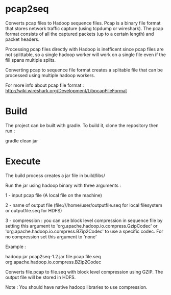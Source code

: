 pcap2seq
========

Converts pcap files to Hadoop sequence files.
Pcap is a binary file format that stores network traffic capture (using tcpdump or wireshark). The pcap format consists of all the captured packets (up to a certain length) and packet headers. 

Processing pcap files directly with Hadoop is inefficent since pcap files are not splittable, so a single hadoop worker will work on a single file even if the fill spans multiple splits.

Converting pcap to sequence file format creates a splitable file that can be processed using multiple hadoop workers. 


For more info about pcap file format : http://wiki.wireshark.org/Development/LibpcapFileFormat

Build
========
The project can be built with gradle.
To build it, clone the repository then run :


gradle clean jar

Execute
========
The build process creates a jar file in build/libs/


Run the jar using hadoop binary with three arguments :

1 - input pcap file (A local file on the machine)

2 - name of output file (file:///home/user/outputfile.seq for local filesystem or outputfile.seq for HDFS)

3 - compression : you can use block level compression in sequence file by setting this argument to 'org.apache.hadoop.io.compress.GzipCodec' or 'org.apache.hadoop.io.compress.BZip2Codec' to use a specific codec.
For no compression set this argument to 'none'

Example :

hadoop jar pcap2seq-1.2.jar file.pcap file.seq org.apache.hadoop.io.compress.BZip2Codec

Converts file.pcap to file.seq with block level compression using GZIP. The output file will be stored in HDFS.

Note : You should have native hadoop libraries to use compression. 
